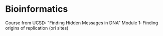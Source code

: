 # Bioinformatics
 Course from UCSD: "Finding Hidden Messages in DNA"
 Module 1: Finding origins of replication (ori sites)
